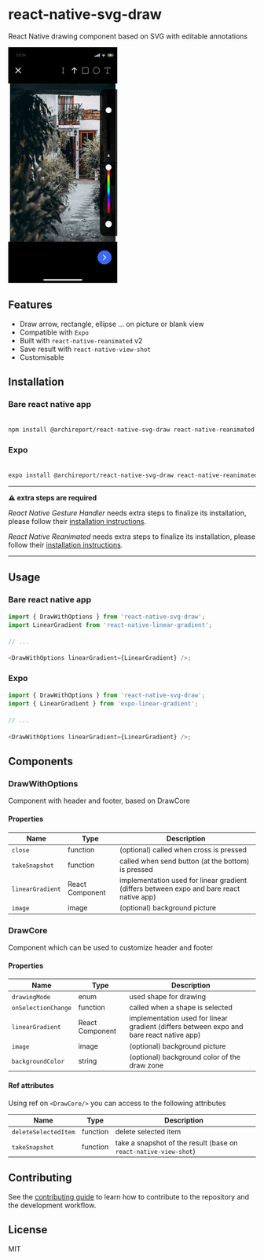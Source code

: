 # react-native-svg-draw

React Native drawing component based on SVG with editable annotations

![Drawing Example](documentation/example.gif)

## Features

- Draw arrow, rectangle, ellipse ... on picture or blank view
- Compatible with `Expo`
- Built with `react-native-reanimated` v2
- Save result with `react-native-view-shot`
- Customisable

## Installation

### Bare react native app

```sh

npm install @archireport/react-native-svg-draw react-native-reanimated react-native-gesture-handler react-native-svg react-native-view-shot react-native-linear-gradient

```

### Expo

```sh

expo install @archireport/react-native-svg-draw react-native-reanimated react-native-gesture-handler react-native-svg react-native-view-shot expo-linear-gradient

```


---
**⚠️ extra steps are required**

_React Native Gesture Handler_ needs extra steps to finalize its installation, please follow their [installation instructions](https://docs.swmansion.com/react-native-gesture-handler/docs/#installation).

_React Native Reanimated_ needs extra steps to finalize its installation, please follow their [installation instructions](https://docs.swmansion.com/react-native-reanimated/docs/installation/).



---


## Usage

### Bare react native app

```js
import { DrawWithOptions } from 'react-native-svg-draw';
import LinearGradient from 'react-native-linear-gradient';

// ...

<DrawWithOptions linearGradient={LinearGradient} />;
```

### Expo

```js
import { DrawWithOptions } from 'react-native-svg-draw';
import { LinearGradient } from 'expo-linear-gradient';

// ...

<DrawWithOptions linearGradient={LinearGradient} />;
```

## Components

### DrawWithOptions

Component with header and footer, based on DrawCore

#### Properties

| Name             | Type            | Description                                                                              |
| ---------------- |-----------------|------------------------------------------------------------------------------------------|
| `close`          | function        | (optional) called when cross is pressed                                                  |
| `takeSnapshot`   | function        | called when send button (at the bottom) is pressed                                       |
| `linearGradient` | React Component | implementation used for linear gradient (differs between expo and bare react native app) |
| `image`          | image           | (optional) background picture                                                            |

### DrawCore

Component which can be used to customize header and footer

#### Properties

| Name                | Type            | Description                                                                              |
|---------------------| --------------- | ---------------------------------------------------------------------------------------- |
| `drawingMode`       | enum            | used shape for drawing                                                                   |
| `onSelectionChange` | function        | called when a shape is selected                                                          |
| `linearGradient`    | React Component | implementation used for linear gradient (differs between expo and bare react native app) |
| `image`             | image           | (optional) background picture                                                            |
| `backgroundColor`   | string          | (optional) background color of the draw zone                                             |

#### Ref attributes

Using ref on `<DrawCore/>` you can access to the following attributes

| Name                 | Type     | Description                                                      |
| -------------------- | -------- | ---------------------------------------------------------------- |
| `deleteSelectedItem` | function | delete selected item                                             |
| `takeSnapshot`       | function | take a snapshot of the result (base on `react-native-view-shot`) |

## Contributing

See the [contributing guide](CONTRIBUTING.md) to learn how to contribute to the repository and the development workflow.

## License

MIT
